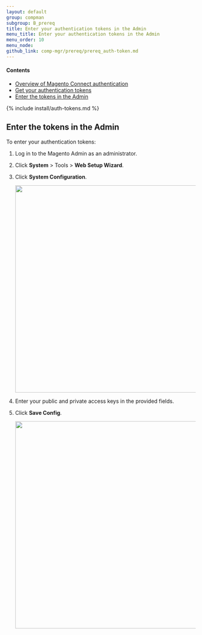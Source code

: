 ```yaml
---
layout: default
group: compman
subgroup: B_prereq
title: Enter your authentication tokens in the Admin
menu_title: Enter your authentication tokens in the Admin
menu_order: 10
menu_node: 
github_link: comp-mgr/prereq/prereq_auth-token.md
---
```


#### Contents

*	<a href="#auth-overview">Overview of Magento Connect authentication</a>
*	<a href="#auth-get">Get your authentication tokens</a>
*	<a href="#compman-token-admin">Enter the tokens in the Admin</a>

{% include install/auth-tokens.md %}

<h2 id="compman-token-admin">Enter the tokens in the Admin</h2>
To enter your authentication tokens:

1.	Log in to the Magento Admin as an administrator.
2.	Click **System** > Tools > **Web Setup Wizard**.
3.	Click **System Configuration**.

	<img src="{{ site.baseurl }}common/images/cman_system-config.png" width="550px">

4.	Enter your public and private access keys in the provided fields.
5.	Click **Save Config**.

	<img src="{{ site.baseurl }}common/images/cman_keys.png" width="550px">